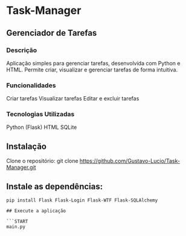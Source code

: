 # Task-Manager

## Gerenciador de Tarefas

### Descrição
Aplicação simples para gerenciar tarefas, desenvolvida com Python e HTML. Permite criar, visualizar e gerenciar tarefas de forma intuitiva.

### Funcionalidades
Criar tarefas
Visualizar tarefas
Editar e excluir tarefas

### Tecnologias Utilizadas
Python (Flask)
HTML
SQLite

## Instalação
Clone o repositório:
git clone https://github.com/Gustavo-Lucio/Task-Manager.git

## Instale as dependências:
```DEPENDENCIAS
pip install Flask Flask-Login Flask-WTF Flask-SQLAlchemy

## Execute a aplicação

```START
main.py
